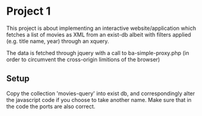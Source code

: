 # Project 1

This project is about implementing an interactive website/application
which fetches a list of movies as XML from an exist-db albeit with
filters applied (e.g. title name, year) through an xquery.

The data is fetched through jquery with a call to ba-simple-proxy.php
(in order to circumvent the cross-origin limitions of the browser)

## Setup
Copy the collection 'movies-query' into exist db, and correspondingly 
alter the javascript code if you choose to take another name. Make sure 
that in the code the ports are also correct.
